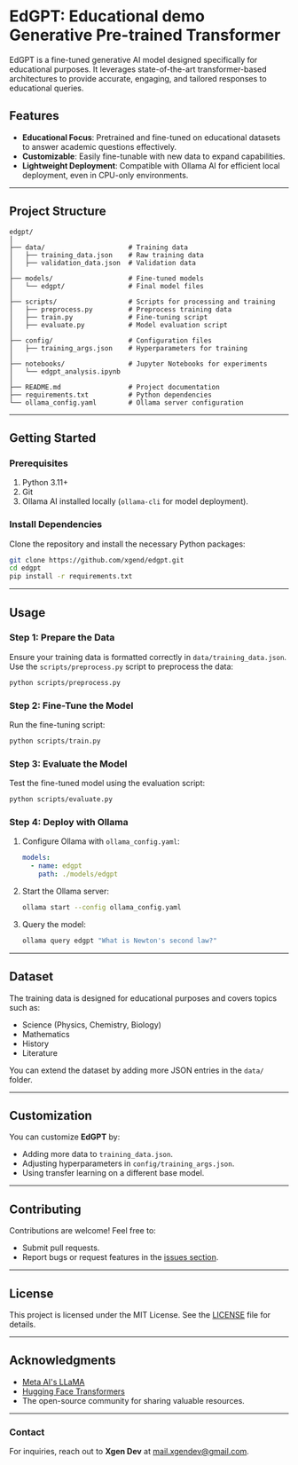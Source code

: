
# **EdGPT: Educational demo Generative Pre-trained Transformer**

EdGPT is a fine-tuned generative AI model designed specifically for educational purposes. It leverages state-of-the-art transformer-based architectures to provide accurate, engaging, and tailored responses to educational queries.

## **Features**
- **Educational Focus**: Pretrained and fine-tuned on educational datasets to answer academic questions effectively.
- **Customizable**: Easily fine-tunable with new data to expand capabilities.
- **Lightweight Deployment**: Compatible with Ollama AI for efficient local deployment, even in CPU-only environments.

---

## **Project Structure**

```plaintext
edgpt/
│
├── data/                     # Training data
│   ├── training_data.json    # Raw training data
│   ├── validation_data.json  # Validation data
│
├── models/                   # Fine-tuned models
│   └── edgpt/                # Final model files
│
├── scripts/                  # Scripts for processing and training
│   ├── preprocess.py         # Preprocess training data
│   ├── train.py              # Fine-tuning script
│   ├── evaluate.py           # Model evaluation script
│
├── config/                   # Configuration files
│   ├── training_args.json    # Hyperparameters for training
│
├── notebooks/                # Jupyter Notebooks for experiments
│   └── edgpt_analysis.ipynb
│
├── README.md                 # Project documentation
├── requirements.txt          # Python dependencies
└── ollama_config.yaml        # Ollama server configuration
```

---

## **Getting Started**

### **Prerequisites**
1. Python 3.11+
2. Git
3. Ollama AI installed locally (`ollama-cli` for model deployment).

### **Install Dependencies**
Clone the repository and install the necessary Python packages:
```bash
git clone https://github.com/xgend/edgpt.git
cd edgpt
pip install -r requirements.txt
```

---

## **Usage**

### **Step 1: Prepare the Data**
Ensure your training data is formatted correctly in `data/training_data.json`. Use the `scripts/preprocess.py` script to preprocess the data:
```bash
python scripts/preprocess.py
```

### **Step 2: Fine-Tune the Model**
Run the fine-tuning script:
```bash
python scripts/train.py
```

### **Step 3: Evaluate the Model**
Test the fine-tuned model using the evaluation script:
```bash
python scripts/evaluate.py
```

### **Step 4: Deploy with Ollama**
1. Configure Ollama with `ollama_config.yaml`:
   ```yaml
   models:
     - name: edgpt
       path: ./models/edgpt
   ```

2. Start the Ollama server:
   ```bash
   ollama start --config ollama_config.yaml
   ```

3. Query the model:
   ```bash
   ollama query edgpt "What is Newton's second law?"
   ```

---

## **Dataset**
The training data is designed for educational purposes and covers topics such as:
- Science (Physics, Chemistry, Biology)
- Mathematics
- History
- Literature

You can extend the dataset by adding more JSON entries in the `data/` folder.

---

## **Customization**
You can customize **EdGPT** by:
- Adding more data to `training_data.json`.
- Adjusting hyperparameters in `config/training_args.json`.
- Using transfer learning on a different base model.

---

## **Contributing**
Contributions are welcome! Feel free to:
- Submit pull requests.
- Report bugs or request features in the [issues section](https://github.com/xgend/edgpt/issues).

---

## **License**
This project is licensed under the MIT License. See the [LICENSE](LICENSE) file for details.

---

## **Acknowledgments**
- [Meta AI's LLaMA](https://ai.facebook.com/blog/large-language-model-llama-meta-ai/)
- [Hugging Face Transformers](https://huggingface.co/transformers/)
- The open-source community for sharing valuable resources.

---

### **Contact**
For inquiries, reach out to **Xgen Dev** at mail.xgendev@gmail.com.
